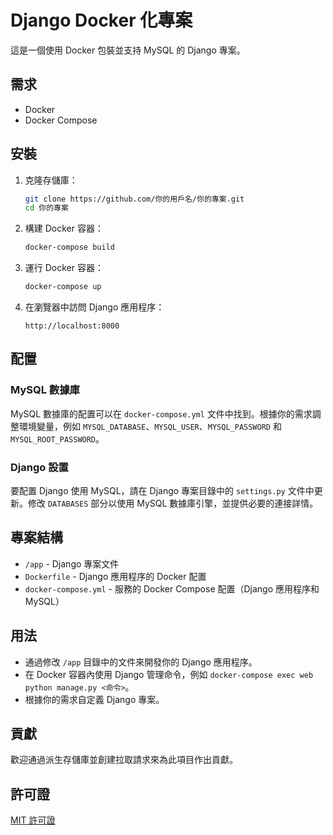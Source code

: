 # Django Docker 化專案

這是一個使用 Docker 包裝並支持 MySQL 的 Django 專案。

## 需求

- Docker
- Docker Compose

## 安裝

1. 克隆存儲庫：

    ```bash
    git clone https://github.com/你的用戶名/你的專案.git
    cd 你的專案
    ```

2. 構建 Docker 容器：

    ```bash
    docker-compose build
    ```

3. 運行 Docker 容器：

    ```bash
    docker-compose up
    ```

4. 在瀏覽器中訪問 Django 應用程序：

    ```
    http://localhost:8000
    ```

## 配置

### MySQL 數據庫

MySQL 數據庫的配置可以在 `docker-compose.yml` 文件中找到。根據你的需求調整環境變量，例如 `MYSQL_DATABASE`、`MYSQL_USER`、`MYSQL_PASSWORD` 和 `MYSQL_ROOT_PASSWORD`。

### Django 設置

要配置 Django 使用 MySQL，請在 Django 專案目錄中的 `settings.py` 文件中更新。修改 `DATABASES` 部分以使用 MySQL 數據庫引擎，並提供必要的連接詳情。

## 專案結構

- `/app` - Django 專案文件
- `Dockerfile` - Django 應用程序的 Docker 配置
- `docker-compose.yml` - 服務的 Docker Compose 配置（Django 應用程序和 MySQL）

## 用法

- 通過修改 `/app` 目錄中的文件來開發你的 Django 應用程序。
- 在 Docker 容器內使用 Django 管理命令，例如 `docker-compose exec web python manage.py <命令>`。
- 根據你的需求自定義 Django 專案。

## 貢獻

歡迎通過派生存儲庫並創建拉取請求來為此項目作出貢獻。

## 許可證

[MIT 許可證](LICENSE)
